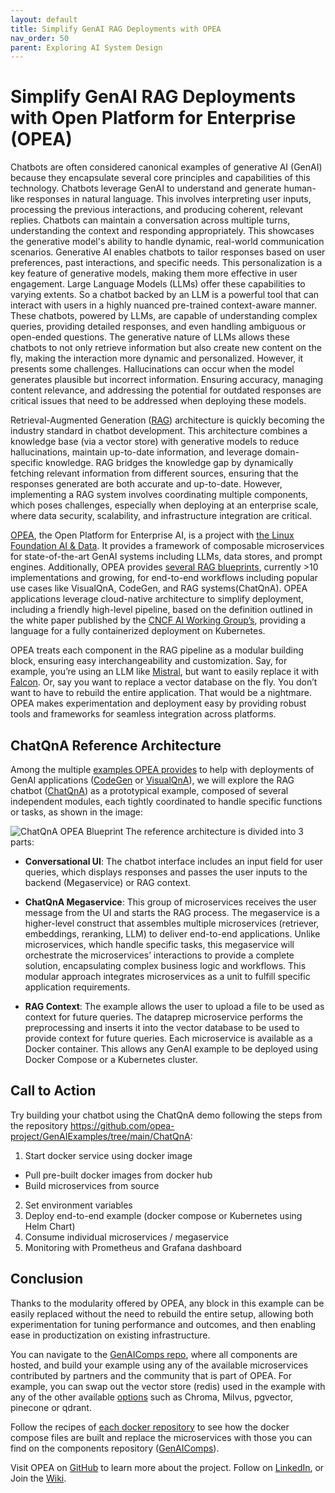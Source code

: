 ```yaml
---
layout: default
title: Simplify GenAI RAG Deployments with OPEA
nav_order: 50
parent: Exploring AI System Design
---
```


# Simplify GenAI RAG Deployments with Open Platform for Enterprise (OPEA)

Chatbots are often considered canonical examples of generative AI (GenAI) because they encapsulate several core principles and capabilities of this technology. Chatbots leverage GenAI to understand and generate human-like responses in natural language. This involves interpreting user inputs, processing the previous interactions, and producing coherent, relevant replies. Chatbots can maintain a conversation across multiple turns, understanding the context and responding appropriately. This showcases the generative model's ability to handle dynamic, real-world communication scenarios. Generative AI enables chatbots to tailor responses based on user preferences, past interactions, and specific needs. This personalization is a key feature of generative models, making them more effective in user engagement. 
Large Language Models (LLMs) offer these capabilities to varying extents. So a chatbot backed by an LLM is a powerful tool that can interact with users in a highly nuanced pre-trained context-aware manner. These chatbots, powered by LLMs, are capable of understanding complex queries, providing detailed responses, and even handling ambiguous or open-ended questions. The generative nature of LLMs allows these chatbots to not only retrieve information but also create new content on the fly, making the interaction more dynamic and personalized. However, it presents some challenges. Hallucinations can occur when the model generates plausible but incorrect information. Ensuring accuracy, managing content relevance, and addressing the potential for outdated responses are critical issues that need to be addressed when deploying these models.

Retrieval-Augmented Generation ([RAG](https://medium.com/intel-tech/understanding-retrieval-augmented-generation-rag-4d1d08f736b3)) architecture is quickly becoming the industry standard in chatbot development. This architecture combines a knowledge base (via a vector store) with generative models to reduce hallucinations, maintain up-to-date information, and leverage domain-specific knowledge. RAG bridges the knowledge gap by dynamically fetching relevant information from different sources, ensuring that the responses generated are both accurate and up-to-date. However, implementing a RAG system involves coordinating multiple components, which poses challenges, especially when deploying at an enterprise scale, where data security, scalability, and infrastructure integration are critical.

[OPEA](https://opea.dev), the Open Platform for Enterprise AI, is a project with [the Linux Foundation AI & Data](https://lfaidata.foundation). It provides a framework of composable microservices for state-of-the-art GenAI systems including LLMs, data stores, and prompt engines. Additionally, OPEA provides [several RAG blueprints](https://github.com/opea-project/GenAIExamples), currently >10 implementations and growing, for end-to-end workflows including popular use cases like VisualQnA, CodeGen, and RAG systems(ChatQnA). OPEA applications leverage cloud-native architecture to simplify deployment, including a friendly high-level pipeline, based on the definition outlined in the white paper published by the [CNCF AI Working Group’s](https://www.cncf.io/blog/2024/03/19/announcing-the-ai-working-groups-new-cloud-native-artificial-intelligence-whitepaper/), providing a language for a fully containerized deployment on Kubernetes.

OPEA treats each component in the RAG pipeline as a modular building block, ensuring easy interchangeability and customization. Say, for example, you’re using an LLM like [Mistral](https://huggingface.co/docs/transformers/en/model_doc/mistral), but want to easily replace it with [Falcon](https://huggingface.co/docs/transformers/en/model_doc/falcon). Or, say you want to replace a vector database on the fly. You don’t want to have to rebuild the entire application. That would be a nightmare. OPEA makes experimentation and deployment easy by providing robust tools and frameworks for seamless integration across platforms.

## ChatQnA Reference Architecture

Among the multiple [examples OPEA provides](https://github.com/opea-project/GenAIExamples) to help with deployments of GenAI applications ([CodeGen](https://github.com/opea-project/GenAIExamples/tree/main/CodeGen) or [VisualQnA](https://github.com/opea-project/GenAIExamples/tree/main/VisualQnA)), we will explore the RAG chatbot ([ChatQnA](https://github.com/opea-project/GenAIExamples/tree/main/ChatQnA)) as a prototypical example, composed of several independent modules, each tightly coordinated to handle specific functions or tasks, as shown in the image:

![ChatQnA OPEA Blueprint]({{site.baseurl}}/assets/images/opea_arq.png)
The reference architecture is divided into 3 parts:

* **Conversational UI**: The chatbot interface includes an input field for user queries, which displays responses and passes the user inputs to the backend (Megaservice) or RAG context. 

* **ChatQnA Megaservice**: This group of microservices receives the user message from the UI and starts the RAG process. The megaservice is a higher-level construct that assembles multiple microservices (retriever, embeddings, reranking, LLM) to deliver end-to-end applications. Unlike microservices, which handle specific tasks, this megaservice will orchestrate the microservices’ interactions to provide a complete solution, encapsulating complex business logic and workflows. This modular approach integrates microservices as a unit to fulfill specific application requirements.

* **RAG Context**: The example allows the user to upload a file to be used as context for future queries. The dataprep microservice performs the preprocessing and inserts it into the vector database to be used to provide context for future queries.
Each microservice is available as a Docker container. This allows any GenAI example to be deployed using Docker Compose or a Kubernetes cluster.

## Call to Action

Try building your chatbot using the ChatQnA demo following the steps from the repository https://github.com/opea-project/GenAIExamples/tree/main/ChatQnA: 

1. Start docker service using docker image
 * Pull pre-built docker images from docker hub
 * Build microservices from source

2. Set environment variables
3. Deploy end-to-end example (docker compose or Kubernetes using Helm Chart)
4. Consume individual microservices / megaservice
5. Monitoring with Prometheus and Grafana dashboard

## Conclusion
Thanks to the modularity offered by OPEA, any block in this example can be easily replaced without the need to rebuild the entire setup, allowing both experimentation for tuning performance and outcomes, and then enabling ease in productization on existing infrastructure. 

You can navigate to the [GenAIComps repo](https://github.com/opea-project/GenAIComps/tree/main), where all components are hosted, and build your example using any of the available microservices contributed by partners and the community that is part of OPEA. For example, you can swap out the vector store (redis) used in the example with any of the other available [options](https://github.com/opea-project/GenAIComps/tree/main/comps/vectorstores/langchain) such as Chroma, Milvus, pgvector, pinecone or qdrant.

Follow the recipes of [each docker repository](https://github.com/opea-project/GenAIExamples/tree/main/ChatQnA/docker) to see how the docker compose files are built and replace the microservices with those you can find on the components repository ([GenAIComps](https://github.com/opea-project/GenAIComps/tree/main)). 

Visit OPEA on [GitHub](https://github.com/opea-project) to learn more about the project. Follow on [LinkedIn](https://www.linkedin.com/company/opeadev/), or Join the [Wiki](https://wiki.lfaidata.foundation/display/DL/OPEA+Home).
